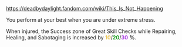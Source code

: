 https://deadbydaylight.fandom.com/wiki/This_Is_Not_Happening

<p>You perform at your best when you are under extreme stress.
<p>When injured, the Success zone of Great Skill Checks  while Repairing, Healing, and Sabotaging is increased by <span class="clr" style="color: #e8c252;"><b>10</b></span>/<span class="clr" style="color: #199b1e;"><b>20</b></span>/<span class="clr" style="color: #ac3ee3;"><b>30</b></span> <b>%</b>.
</p>
</p>